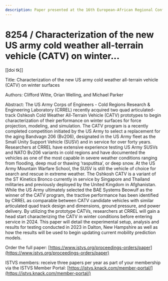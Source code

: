 ```yaml
---
description: Paper presented at the 16th European-African Regional Conference of the ISTVS
---
```


# 8254 / Characterization of the new US army cold weather all-terrain vehicle (CATV) on winter...

\[\[doi tk]]

Title: Characterization of the new US army cold weather all-terrain vehicle (CATV) on winter surfaces

Authors: Clifford Witte, Orian Welling, and Michael Parker

Abstract: The US Army Corps of Engineers - Cold Regions Research & Engineering Laboratory (CRREL) recently acquired two quad articulated-track Oshkosh Cold Weather All-Terrain Vehicle (CATV) prototypes to begin characterization of their performance on winter surfaces for force projection, modeling, and simulation. The CATV program is a recently completed competition initiated by the US Army to select a replacement for the aging Bandvagn 206 (Bv206), designated in the US Army fleet as the Small Unity Support Vehicle (SUSV) and in service for over forty years. Researchers at CRREL have extensive experience testing US Army SUSVs and NATO Bv206 variants in cold regions and have documented the vehicles as one of the most capable in severe weather conditions ranging from flooding, deep mud or thawing ‘rasputitsa’, or deep snow. At the US Army Mountain Warfare School, the SUSV is still the vehicle of choice for search and rescue in extreme weather. The Oshkosh CATV is a variant of the ST Kinetics Bronco currently in service by Singapore and Thailand militaries and previously deployed by the United Kingdom in Afghanistan. While the US Army ultimately selected the BAE Systems Beowulf as the winner of the CATV program, the tractive performance has been identified by CRREL as comparable between CATV candidate vehicles with similar articulated quad track design and dimensions, ground pressure, and power delivery. By utilizing the prototype CATVs, researchers at CRREL will gain a head start characterizing the CATV in winter conditions before entering service in 2024. This paper will detail the experimental setup, analysis and results for testing conducted in 2023 in Dalton, New Hampshire as well as how the results will be used to begin updating current mobility prediction models.

Order the full paper: [https://www.istvs.org/proceedings-orders/paper](https://www.istvs.org/proceedings-orders/paper)

ISTVS members: receive three papers per year as part of your membership via the ISTVS Member Portal: [https://istvs.knack.com/member-portal/](https://istvs.knack.com/member-portal/)

